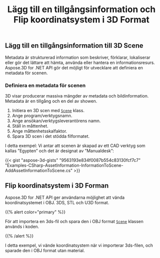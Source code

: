 ﻿---
title: Lägg till en tillgångsinformation och Flip koordinatsystem i 3D Format
type: docs
weight: 10
url: /sv/net/add-an-asset-information-and-flip-coordinate-system-in-3d-formats/
description: Metadata är strukturerad information som beskriver, förklarar, lokaliserar eller gör det lättare att hämta, använda eller hantera en informationsresurs. Aspose.3D for .NET API gör det möjligt för utvecklare att definiera en metadata för scenen.
---
## **Lägg till en tillgångsinformation till 3D Scene**
Metadata är strukturerad information som beskriver, förklarar, lokaliserar eller gör det lättare att hämta, använda eller hantera en informationsresurs. Aspose.3D for .NET API gör det möjligt för utvecklare att definiera en metadata för scenen.
### **Definiera en metadata för scenen**
3D visar producerar massiva mängder av metadata och bildinformation. Metadata är en tillgång och en del av showen.

1. Initiera en 3D scen med [`Scene`](https://reference.aspose.com/3d/net/aspose.threed/scene) klass.
1. Ange program/verktygsnamn.
1. Ange ansökan/verktygsleverantörens namn.
1. Ställ in måttenhet.
1. Ange måttenhetsskalfaktor.
1. Spara 3D scen i det stödda filformatet.

I detta exempel: Vi antar att scenen är skapad av ett CAD verktyg som kallas ”Egypten” och det är designat av ”Manualdesk”:

{{< gist "aspose-3d-gists" "9563193e834f0087b554c83130fcf7c7" "Examples-CSharp-AssetInformation-InformationToScene-AddAssetInformationToScene.cs" >}}
## **Flip koordinatsystem i 3D Forman**
Aspose.3D for .NET API ger användarna möjlighet att vända koordinatsystemet i OBJ. 3DS, STL och U3D format.

{{% alert color="primary" %}} 

För att importera en 3ds-fil och spara den i OBJ format [`Scene`](https://reference.aspose.com/3d/net/aspose.threed/scene) klassen används i koden.

{{% /alert %}} 

I detta exempel, vi vände koordinatsystem när vi importerar 3ds-filen, och sparade den i OBJ format utan material.
